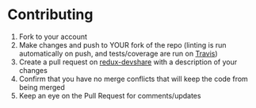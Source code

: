 # Contributing

1. Fork to your account
2. Make changes and push to YOUR fork of the repo (linting is run automatically on push, and tests/coverage are run on [Travis](https://travis-ci.org/prescottprue/redux-devshare))
3. Create a pull request on [redux-devshare](https://github.com/prescottprue/redux-devshare) with a description of your changes
4. Confirm that you have no merge conflicts that will keep the code from being merged
5. Keep an eye on the Pull Request for comments/updates
